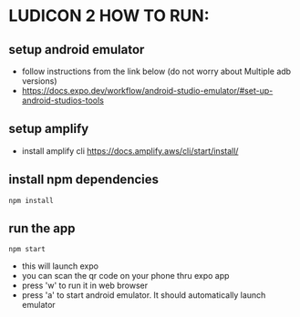 # LUDICON 2 HOW TO RUN:


## setup android emulator
- follow instructions from the link below (do not worry about Multiple adb versions)
- https://docs.expo.dev/workflow/android-studio-emulator/#set-up-android-studios-tools


## setup amplify 
- install amplify cli https://docs.amplify.aws/cli/start/install/
## install npm dependencies
```
npm install
```

## run the app
```
npm start
```
- this will launch expo
- you can scan the qr code on your phone thru expo app
- press 'w' to run it in web browser
- press 'a' to start android emulator. It should automatically launch emulator
